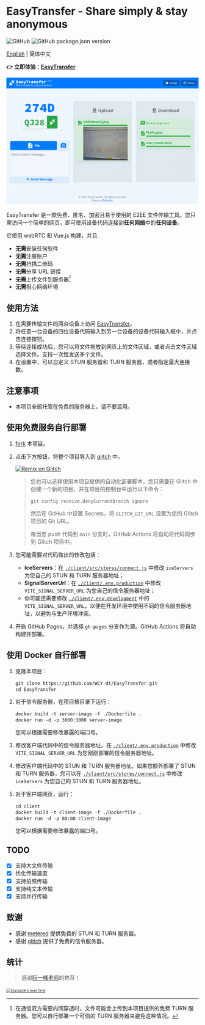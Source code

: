 # EasyTransfer - Share simply & stay anonymous

![GitHub](https://img.shields.io/github/license/WCY-dt/EasyTransfer) ![GitHub package.json version](https://img.shields.io/github/package-json/v/WCY-dt/EasyTransfer?filename=client%2Fpackage.json)

[English](README.md) | 简体中文

**👉 立即体验：[EasyTransfer](https://file.ch3nyang.top/)**

![样例](./example.png)

EasyTransfer 是一款免费、匿名、加密且易于使用的 E2EE 文件传输工具。您只需访问一个简单的网页，即可使用设备代码连接到**任何网络**中的**任何设备**。

它使用 webRTC 和 Vue.js 构建，并且

- **无需**安装任何软件
- **无需**注册账户
- **无需**扫描二维码
- **无需**分享 URL 链接
- **无需**上传文件到服务器[^1]
- **无需**担心网络环境

## 使用方法

1. 在需要传输文件的两台设备上访问 [EasyTransfer](https://file.ch3nyang.top/)。
2. 将任意一台设备的四位设备代码输入到另一台设备的设备代码输入框中，并点击连接按钮。
3. 等待连接成功后，您可以将文件拖放到网页上的文件区域，或者点击文件区域选择文件。支持一次性发送多个文件。
4. 在设置中，可以自定义 STUN 服务器和 TURN 服务器，或者指定最大连接数。

## 注意事项

- 本项目全部托管在免费的服务器上，请不要滥用。

## 使用免费服务自行部署

1. [fork](https://github.com/WCY-dt/EasyTransfer/fork) 本项目。

2. 点击下方按钮，将整个项目导入到 [glitch](https://glitch.com/) 中。

   [![Remix on Glitch](https://cdn.glitch.com/2703baf2-b643-4da7-ab91-7ee2a2d00b5b%2Fremix-button.svg)](https://glitch.com/edit/#!/import/github/WCY-dt/EasyTransfer)

   > 您也可以选择使用本项目提供的自动化部署脚本。您只需要在 Glitch 中创建一个新的项目，并在项目的控制台中运行以下命令：
   >
   > ```shell
   > git config receive.denyCurrentBranch ignore
   > ```
   >
   > 然后在 GitHub 中设置 Secrets，将 `GLITCH_GIT_URL` 设置为您的 Glitch 项目的 Git URL。
   >
   > 每当您 push 代码到 `main` 分支时，GitHub Actions 将自动将代码同步到 Glitch 项目中。

3. 您可能需要对代码做出的修改包括：

   - **IceServers**：在 [`./client/src/stores/connect.js`](./client/src/stores/setting.ts) 中修改 `iceServers` 为您自己的 STUN 和 TURN 服务器地址；
   - **SignalServerUrl**：在 [`./client/.env.production`](./client/.env.production) 中修改 `VITE_SIGNAL_SERVER_URL` 为您自己的信令服务器地址；
   - 你可能还需要修改 [`./client/.env.development`](./client/.env.development) 中的 `VITE_SIGNAL_SERVER_URL`，以便在开发环境中使用不同的信令服务器地址，以避免与生产环境冲突。

4. 开启 GitHub Pages，并选择 `gh-pages` 分支作为源。GitHub Actions 将自动构建并部署。

## 使用 Docker 自行部署

1. 克隆本项目：

   ```shell
   git clone https://github.com/WCY-dt/EasyTransfer.git
   cd EasyTransfer
   ```

2. 对于信令服务器，在项目根目录下运行：

   ```shell
   docker build -t server-image -f ./Dockerfile .
   docker run -d -p 3000:3000 server-image
   ```

   您可以根据需要修改暴露的端口号。

3. 修改客户端代码中的信令服务器地址。在 [`./client/.env.production`](./client/.env.production) 中修改 `VITE_SIGNAL_SERVER_URL` 为您刚刚部署的信令服务器地址。

4. 修改客户端代码中的 STUN 和 TURN 服务器地址。如果您额外部署了 STUN 和 TURN 服务器，您可以在 [`./client/src/stores/connect.js`](./client/src/stores/setting.ts) 中修改 `iceServers` 为您自己的 STUN 和 TURN 服务器地址。

5. 对于客户端网页，运行：

   ```shell
   cd client
   docker build -t client-image -f ./Dockerfile .
   docker run -d -p 80:80 client-image
   ```

   您可以根据需要修改暴露的端口号。

## TODO

- [x] 支持大文件传输
- [x] 优化传输速度
- [x] 支持拍照传输
- [x] 支持纯文本传输
- [x] 支持并行传输

## 致谢

- 感谢 [metered](https://www.metered.ca/) 提供免费的 STUN 和 TURN 服务器。
- 感谢 [glitch](https://glitch.com/) 提供了免费的信令服务器。

[^1]: 在通信双方需要内网穿透时，文件可能会上传到本项目提供的免费 TURN 服务器。您可以自行部署一个可信的 TURN 服务器来避免这种情况。

## 统计

> 感谢[阮一峰老师](http://www.ruanyifeng.com/blog/2024/12/weekly-issue-329.html)的推荐！

[<img src="https://starchart.cc/WCY-dt/EasyTransfer.svg?axis=%23343a40&line=%23007bff" alt="Stargazers over time" style="zoom: 67%;" />](https://starchart.cc/WCY-dt/EasyTransfer)
